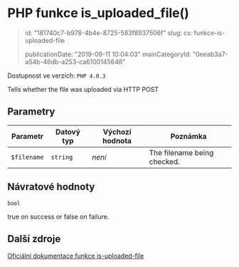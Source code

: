 PHP funkce is_uploaded_file()
=============================

> id: "181740c7-b978-4b4e-8725-583f8937506f"
> slug:
> 	cs: funkce-is-uploaded-file
>
> publicationDate: "2019-09-11 10:04:03"
> mainCategoryId: "0eeab3a7-a54b-46db-a253-ca6100145648"

Dostupnost ve verzích: `PHP 4.0.3`

Tells whether the file was uploaded via HTTP POST


Parametry
--------------

| Parametr | Datový typ | Výchozí hodnota | Poznámka |
|-----|-----|-----|-----|
| `$filename` | `string` | *není* | The filename being checked. |


Návratové hodnoty
----------------

`bool`

true on success or false on failure.

Další zdroje
------------

[Oficiální dokumentace funkce is-uploaded-file](https://www.php.net/manual/en/function.is-uploaded-file.php)
